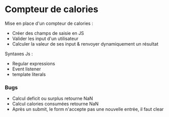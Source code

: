 # Compteur de calories

Mise en place d'un compteur de calories :
- Créer des champs de saisie en JS
- Valider les input d'un utilisateur
- Calculer la valeur de ses input & renvoyer dynamiquement un résultat

Syntaxes Js : 
- Regular expressions
- Event listener
- template literals

### Bugs

- Calcul deficit ou surplus retourne NaN
- Calcul calories consumées retourne NaN
- Après un submit, le form n'accepte pas une nouvelle entrée, il faut clear 


